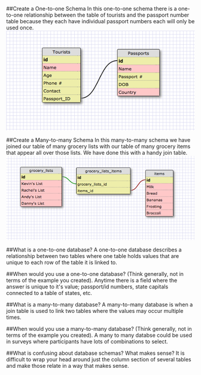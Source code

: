 ##Create a One-to-one Schema
In this one-to-one schema there is a one-to-one relationship between the table of tourists and the passport number table because they each have individual passport numbers each will only be used once. 
[![One-to-one Schema](imgs/1_1_schema.png)](imgs/1_1_schema.png)

##Create a Many-to-many Schema
In this many-to-many schema we have joined our table of many grocery lists with our table of many grocery items that appear all over those lists. We have done this with a handy join table. 
[![Many-to-many Schema](imgs/m_m_schema.png)](imgs/m_m_schema.png)

##What is a one-to-one database?
A one-to-one database describes a relationship between two tables where one table holds values that are unique to each row of the table it is linked to.  

##When would you use a one-to-one database? (Think generally, not in terms of the example you created).
Anytime there is a field where the answer is unique to it's value; passport/id numbers, state capitals connected to a table of states, etc.  

##What is a many-to-many database?
A many-to-many database is when a join table is used to link two tables where the values may occur multiple times. 

##When would you use a many-to-many database? (Think generally, not in terms of the example you created).
A many to many databse could be used in surveys where participants have lots of combinations to select.

##What is confusing about database schemas? What makes sense? It is difficult to wrap your head around just the column section of several tables and make those relate in a way that makes sense. 
